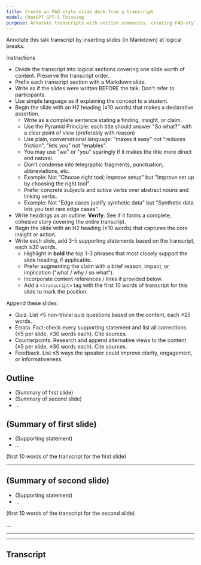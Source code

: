 ```yaml
---
title: Create an FAQ-style slide deck from a transcript
model: ChatGPT GPT-5 Thinking
purpose: Annotate transcripts with section summaries, creating FAQ-style slides from talks / AMAs.
---
```


Annotate this talk transcript by inserting slides (in Markdown) at logical breaks.

Instructions

- Divide the transcript into logical sections covering one slide worth of content. Preserve the transcript order.
- Prefix each transcript section with a Markdown slide.
- Write as if the slides were written BEFORE the talk. Don't refer to participants.
- Use simple language as if explaining the concept to a student.
- Begin the slide with an H2 heading (≤10 words) that makes a declarative assertion.
  - Write as a complete sentence stating a finding, insight, or claim.
  - Use the Pyramid Principle: each title should answer "So what?" with a clear point of view (preferably with reason)
  - Use plain, conversational language: "makes it easy" not "reduces friction", "lets you" not "enables".
  - You may use "we" or "you" sparingly if it makes the title more direct and natural.
  - Don't condense into telegraphic fragments, punctuation, abbreviations, etc.
  - Example: Not "Choose right tool; improve setup" but "Improve set up by choosing the right tool".
  - Prefer concrete subjects and active verbs over abstract nouns and linking verbs.
  - Example: Not "Edge cases justify synthetic data" but "Synthetic data lets you test rare edge cases".
- Write headings as an outline. **Verify**. See if it forms a complete, cohesive story covering the entire transcript.
- Begin the slide with an H2 heading (≤10 words) that captures the core insight or action.
- Write each slide, add 3-5 supporting statements based on the transcript, each ≤30 words.
  - Highlight in **bold** the top 1-3 phrases that most closely support the slide heading, if applicable.
  - Prefer augmenting the claim with a brief reason, impact, or implication ("what / why / so what").
  - Incorporate content references / links if provided below.
  - Add a `<transcript>` tag with the first 10 words of transcript for this slide to mark the position.

Append these slides:

- Quiz. List ≤5 non-trivial quiz questions based on the content, each ≤25 words.
- Errata. Fact-check every supporting statement and list all corrections (≤5 per slide, ≤30 words each). Cite sources.
- Counterpoints. Research and append alternative views to the content (≤5 per slide, ≤30 words each). Cite sources.
- Feedback. List ≤5 ways the speaker could improve clarity, engagement, or informativeness.

<OUTPUT-FORMAT>

## Outline

- (Summary of first slide)
- (Summary of second slide)
- ...

## (Summary of first slide)

- (Supporting statement)
- ...

<transcript>

(first 10 words of the transcript for the first slide)

</transcript>

---

## (Summary of second slide)

- (Supporting statement)
- ...

<transcript>

(first 10 words of the transcript for the second slide)

</transcript>

...

</OUTPUT-FORMAT>

---

<CONTENT-REFERENCES>

<!-- PLACEHOLDER: include content references if any -->

</CONTENT-REFERENCES>

---

## Transcript

<!-- PLACEHOLDER: include transcript here -->
